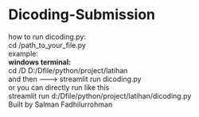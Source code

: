 # Dicoding-Submission
how to run dicoding.py:<br>
cd /path_to_your_file.py<br>
example:<br>
**windows terminal:**<br>
cd /D D:/Dfile/python/project/latihan<br>
and then ---> streamlit run dicoding.py <br>
or you can directly run like this<br>
streamlit run d:/Dfile/python/project/latihan/dicoding.py<br>
Built by Salman Fadhilurrohman
